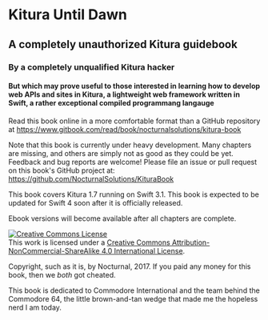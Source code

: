 # Kitura Until Dawn

## A completely unauthorized Kitura guidebook

### By a completely unqualified Kitura hacker

#### But which may prove useful to those interested in learning how to develop web APIs and sites in Kitura, a lightweight web framework written in Swift, a rather exceptional compiled programmang langauge

Read this book online in a more comfortable format than a GitHub repository at https://www.gitbook.com/read/book/nocturnalsolutions/kitura-book

Note that this book is currently under heavy development. Many chapters are missing, and others are simply not as good as they could be yet. Feedback and bug reports are welcome! Please file an issue or pull request on this book's GitHub project at: https://github.com/NocturnalSolutions/KituraBook

This book covers Kitura 1.7 running on Swift 3.1. This book is expected to be updated for Swift 4 soon after it is officially released.

Ebook versions will become available after all chapters are complete.

<a rel="license" href="http://creativecommons.org/licenses/by-nc-sa/4.0/"><img alt="Creative Commons License" style="border-width:0" src="https://i.creativecommons.org/l/by-nc-sa/4.0/88x31.png" /></a><br />This work is licensed under a <a rel="license" href="http://creativecommons.org/licenses/by-nc-sa/4.0/">Creative Commons Attribution-NonCommercial-ShareAlike 4.0 International License</a>.

Copyright, such as it is, by Nocturnal, 2017. If you paid any money for this book, then we *both* got cheated.

This book is dedicated to Commodore International and the team behind the Commodore 64, the little brown-and-tan wedge that made me the hopeless nerd I am today.
